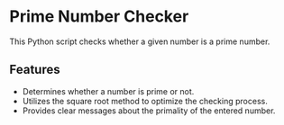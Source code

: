 # Prime Number Checker

This Python script checks whether a given number is a prime number.

## Features

- Determines whether a number is prime or not.
- Utilizes the square root method to optimize the checking process.
- Provides clear messages about the primality of the entered number.
